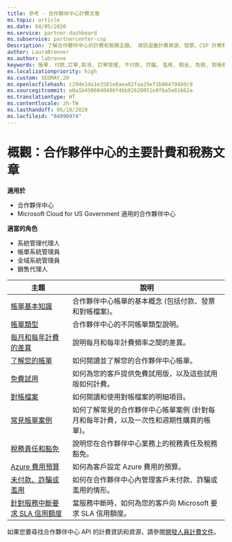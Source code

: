 ```yaml
---
title: 參考 - 合作夥伴中心計費文章
ms.topic: article
ms.date: 04/05/2020
ms.service: partner-dashboard
ms.subservice: partnercenter-csp
Description: 了解合作夥伴中心的計費和稅務主題。 資訊涵蓋計費資源、發票、CSP 計費和稅務。
author: LauraBrenner
ms.author: labrenne
keywords: 帳單, 付款,訂單,取消, 訂單管理, 不付款, 詐騙, 濫用, 稅金, 免稅, 對帳檔案, 對帳檔案
ms.localizationpriority: high
ms.custom: SEOMAY.20
ms.openlocfilehash: c29de1da1e3581e8aea02faa29ef1b804794b9c9
ms.sourcegitcommit: e0a1b4506840486f4bb82620051e0f6a5e81662a
ms.translationtype: HT
ms.contentlocale: zh-TW
ms.lasthandoff: 06/18/2020
ms.locfileid: "84990974"
---
```

# <a name="overview-main-billing-and-tax-articles-in-partner-center"></a>概觀：合作夥伴中心的主要計費和稅務文章

**適用於**

- 合作夥伴中心
- Microsoft Cloud for US Government 適用的合作夥伴中心

**適當的角色**

- 系統管理代理人
- 帳單系統管理員
- 全域系統管理員
- 銷售代理人

| 主題 | 說明 |
| ----- | ----------- |
| [帳單基本知識](billing-basics.md) | 合作夥伴中心帳單的基本概念 (包括付款、發票和對帳檔案)。 |
| [帳單類型](billing-different-types.md) | 合作夥伴中心的不同帳單類型說明。 |
| [每月和每年計費的差異](billing-annual-monthly.md) | 說明每月和每年計費頻率之間的差異。 |
| [了解您的帳單](read-your-bill.md) | 如何閱讀並了解您的合作夥伴中心帳單。 |
| [免費試用](offer-your-customers-trials-of-microsoft-products.md) | 如何為您的客戶提供免費試用版，以及這些試用版如何計費。 |
| [對帳檔案](use-the-reconciliation-files.md) | 如何閱讀和使用對帳檔案的明細項目。 |
| [常見帳單案例](common-billing-scenarios.md) | 如何了解常見的合作夥伴中心帳單案例 (針對每月和每年計費，以及一次性和週期性購買的帳單)。 |
| [稅務責任和豁免](tax-and-tax-exemptions.md) | 說明您在合作夥伴中心業務上的稅務責任及稅務豁免。 |
| [Azure 費用預算](set-an-azure-spending-budget-for-your-customers.md) | 如何為客戶設定 Azure 費用的預算。 |
| [未付款、詐騙或濫用](non-payment--fraud--or-misuse.md) | 如何在合作夥伴中心內管理客戶未付款、詐騙或濫用的情形。 |
| [針對服務中斷要求 SLA 信用額度](request-credit.md) | 當服務中斷時，如何為您的客戶向 Microsoft 要求 SLA 信用額度。 |

如果您要尋找合作夥伴中心 API 的計費資訊和資源，請參閱[開發人員計費文件](https://docs.microsoft.com/partner-center/develop/manage-billing)。
